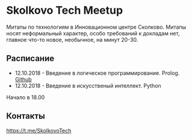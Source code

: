# Skolkovo Tech Meetup

Митапы по технологиям в Инновационном центре Сколково. Митапы носят неформальный характер, особо требований к докладам нет, главное что-то новое, необычное, на минут 20-30.

## Расписание

- 12.10.2018 - Введение в логическое программирование. Prolog. [Github](https://github.com/SkolkovoTech/logic-programming-meetup-1)
- 12.10.2018 - Введение в искусственый интеллект. Python

Начало в 18.00

## Контакты
https://t.me/SkolkovoTech
